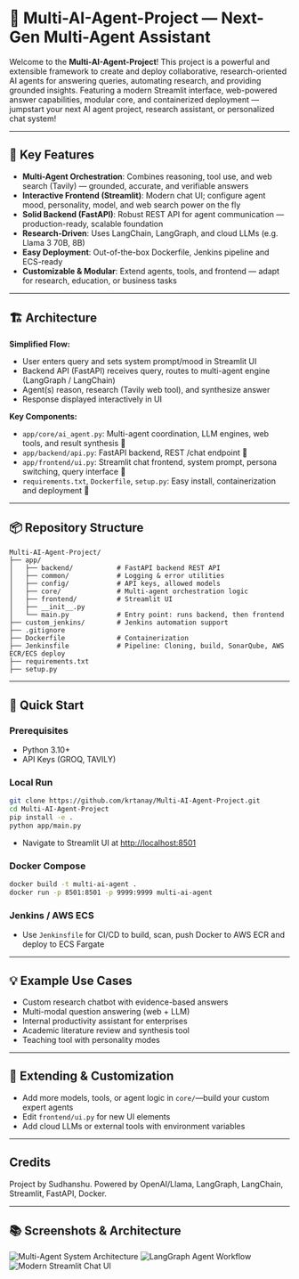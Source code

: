 # 🤖 Multi-AI-Agent-Project — Next-Gen Multi-Agent Assistant

Welcome to the **Multi-AI-Agent-Project**! This project is a powerful and extensible framework to create and deploy collaborative, research-oriented AI agents for answering queries, automating research, and providing grounded insights. Featuring a modern Streamlit interface, web-powered answer capabilities, modular core, and containerized deployment — jumpstart your next AI agent project, research assistant, or personalized chat system!

---

## 🚀 Key Features

- **Multi-Agent Orchestration**: Combines reasoning, tool use, and web search (Tavily) — grounded, accurate, and verifiable answers
- **Interactive Frontend (Streamlit)**: Modern chat UI; configure agent mood, personality, model, and web search power on the fly
- **Solid Backend (FastAPI)**: Robust REST API for agent communication — production-ready, scalable foundation
- **Research-Driven**: Uses LangChain, LangGraph, and cloud LLMs (e.g. Llama 3 70B, 8B)
- **Easy Deployment**: Out-of-the-box Dockerfile, Jenkins pipeline and ECS-ready
- **Customizable & Modular**: Extend agents, tools, and frontend — adapt for research, education, or business tasks

---

## 🏗️ Architecture

**Simplified Flow:**
- User enters query and sets system prompt/mood in Streamlit UI
- Backend API (FastAPI) receives query, routes to multi-agent engine (LangGraph / LangChain)
- Agent(s) reason, research (Tavily web tool), and synthesize answer
- Response displayed interactively in UI

**Key Components:**
- `app/core/ai_agent.py`: Multi-agent coordination, LLM engines, web tools, and result synthesis 🔬
- `app/backend/api.py`: FastAPI backend, REST /chat endpoint 🚦
- `app/frontend/ui.py`: Streamlit chat frontend, system prompt, persona switching, query interface 💬
- `requirements.txt`, `Dockerfile`, `setup.py`: Easy install, containerization and deployment 🐋

---

## 📦 Repository Structure

```plaintext
Multi-AI-Agent-Project/
├── app/
│   ├── backend/           # FastAPI backend REST API
│   ├── common/            # Logging & error utilities
│   ├── config/            # API keys, allowed models
│   ├── core/              # Multi-agent orchestration logic
│   ├── frontend/          # Streamlit UI
│   ├── __init__.py
│   └── main.py            # Entry point: runs backend, then frontend
├── custom_jenkins/        # Jenkins automation support
├── .gitignore
├── Dockerfile             # Containerization
├── Jenkinsfile            # Pipeline: Cloning, build, SonarQube, AWS ECR/ECS deploy
├── requirements.txt
├── setup.py
```

---

## 🌟 Quick Start

### Prerequisites
- Python 3.10+
- API Keys (GROQ, TAVILY)

### Local Run
```bash
git clone https://github.com/krtanay/Multi-AI-Agent-Project.git
cd Multi-AI-Agent-Project
pip install -e .
python app/main.py
```
- Navigate to Streamlit UI at [http://localhost:8501](http://localhost:8501)

### Docker Compose
```bash
docker build -t multi-ai-agent .
docker run -p 8501:8501 -p 9999:9999 multi-ai-agent
```

### Jenkins / AWS ECS
- Use `Jenkinsfile` for CI/CD to build, scan, push Docker to AWS ECR and deploy to ECS Fargate

---

## 💡 Example Use Cases
- Custom research chatbot with evidence-based answers
- Multi-modal question answering (web + LLM)
- Internal productivity assistant for enterprises
- Academic literature review and synthesis tool
- Teaching tool with personality modes

---

## 🧩 Extending & Customization
- Add more models, tools, or agent logic in `core/`—build your custom expert agents
- Edit `frontend/ui.py` for new UI elements
- Add cloud LLMs or external tools with environment variables

---

## Credits
Project by Sudhanshu. Powered by OpenAI/Llama, LangGraph, LangChain, Streamlit, FastAPI, Docker.

---

## 📚 Screenshots & Architecture

![Multi-Agent System Architecture](uploaded-image-architecture.png)
![LangGraph Agent Workflow](uploaded-image-langgraph-workflow.png)
![Modern Streamlit Chat UI](uploaded-image-streamlit-ui.png)
